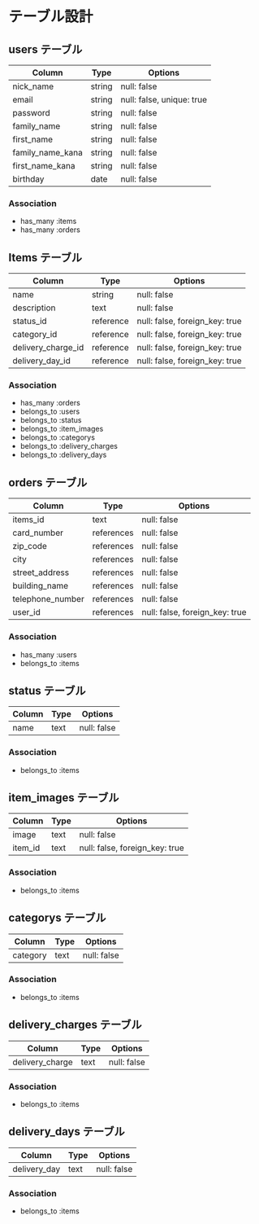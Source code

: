 # テーブル設計

## users テーブル

| Column             | Type   | Options                  |
| ------------------ | ------ | ------------------------ |
| nick_name          | string | null: false              |
| email              | string | null: false, unique: true|
| password           | string | null: false              |
| family_name        | string | null: false              |
| first_name         | string | null: false              |
| family_name_kana   | string | null: false              |
| first_name_kana    | string | null: false              |
| birthday           | date   | null: false              |

### Association

- has_many :items
- has_many :orders

## Items テーブル

| Column            | Type      | Options                        |
| ----------------- | --------- | ------------------------------ |
| name              | string    | null: false                    |
| description       | text      | null: false                    |
| status_id         | reference | null: false, foreign_key: true |
| category_id       | reference | null: false, foreign_key: true |
| delivery_charge_id| reference | null: false, foreign_key: true |
| delivery_day_id   | reference | null: false, foreign_key: true |

### Association

- has_many :orders
- belongs_to :users
- belongs_to :status
- belongs_to :item_images
- belongs_to :categorys
- belongs_to :delivery_charges
- belongs_to :delivery_days

## orders テーブル

| Column           | Type       | Options                        |
| ---------------- | ---------- | ------------------------------ |
| items_id         | text       | null: false                    |
| card_number      | references | null: false                    |
| zip_code         | references | null: false                    |
| city             | references | null: false                    |
| street_address   | references | null: false                    |
| building_name    | references | null: false                    |
| telephone_number | references | null: false                    |
| user_id          | references | null: false, foreign_key: true |

### Association

- has_many :users
- belongs_to :items

## status テーブル

| Column    | Type       | Options                        |
| --------- | ---------- | ------------------------------ |
| name      | text       | null: false                    |

### Association
- belongs_to :items

## item_images テーブル

| Column    | Type       | Options                        |
| --------- | ---------- | ------------------------------ |
| image     | text       | null: false                    |
| item_id   | text       | null: false, foreign_key: true |

### Association
- belongs_to :items

## categorys テーブル

| Column    | Type       | Options                        |
| --------- | ---------- | ------------------------------ |
| category  | text       | null: false                    |

### Association
- belongs_to :items

## delivery_charges テーブル

| Column          | Type       | Options                        |
| --------------- | ---------- | ------------------------------ |
| delivery_charge | text       | null: false                    |

### Association
- belongs_to :items

## delivery_days テーブル

| Column       | Type       | Options                        |
| ------------ | ---------- | ------------------------------ |
| delivery_day | text       | null: false                    |

### Association
- belongs_to :items